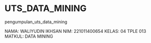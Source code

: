 # UTS_DATA_MINING
pengumpulan_uts_data_mining

NAMA: WALIYUDIN IKHSAN 
NIM: 221011400654
KELAS: 04 TPLE 013
MATKUL: DATA MINING

